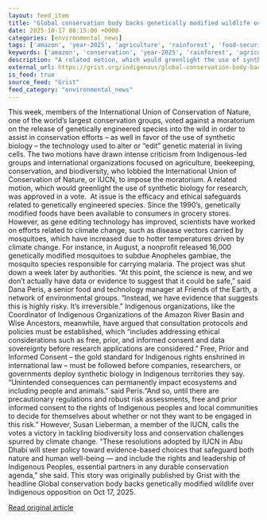 ```yaml
---
layout: feed_item
title: "Global conservation body backs genetically modified wildlife over Indigenous opposition"
date: 2025-10-17 08:15:00 +0000
categories: [environmental_news]
tags: ['amazon', 'year-2025', 'agriculture', 'rainforest', 'food-security']
keywords: ['amazon', 'conservation', 'year-2025', 'rainforest', 'agriculture', 'global', 'food-security', 'body']
description: "A related motion, which would greenlight the use of synthetic biology for research, was approved in a vote"
external_url: https://grist.org/indigenous/global-conservation-body-backs-genetically-modified-wildlife-over-indigenous-opposition/
is_feed: true
source_feed: "Grist"
feed_category: "environmental_news"
---
```


This week, members of the International Union of Conservation of Nature, one of the world’s largest conservation groups, voted against a moratorium on the release of genetically engineered species into the wild in order to assist in conservation efforts &#8211; as well in favor of the use of synthetic biology &#8211; the technology used to alter or &#8220;edit&#8221; genetic material in living cells. The two motions have drawn intense criticism from Indigenous-led groups and international organizations focused on agriculture, beekeeping, conservation, and biodiversity, who lobbied the International Union of Conservation of Nature, or IUCN, to impose the moratorium. A related motion, which would greenlight the use of synthetic biology for research, was approved in a vote.&nbsp; At issue is the efficacy and ethical safeguards related to genetically engineered species. Since the 1990’s, genetically modified foods have been available to consumers in grocery stores. However, as gene editing technology has improved, scientists have worked on efforts related to climate change, such as disease vectors carried by mosquitoes, which have increased due to hotter temperatures driven by climate change. For instance, in August, a nonprofit released 16,000 genetically modified mosquitoes to subdue Anopheles gambiae, the mosquito species responsible for carrying malaria. The project was shut down a week later by authorities. “At this point, the science is new, and we don&#8217;t actually have data or evidence to suggest that it could be safe,” said Dana Peris, a senior food and technology manager at Friends of the Earth, a network of environmental groups. “Instead, we have evidence that suggests this is highly risky. It&#8217;s irreversible.” Indigenous organizations, like the Coordinator of Indigenous Organizations of the Amazon River Basin and Wise Ancestors, meanwhile, have argued that consultation protocols and policies must be established, which “includes addressing ethical considerations such as free, prior, and informed consent and data sovereignty before research applications are considered.” Free, Prior and Informed Consent &#8211; the gold standard for Indigenous rights enshrined in international law &#8211; must be followed before companies, researchers, or governments deploy synthetic biology in Indigenous territories they say. “Unintended consequences can permanently impact ecosystems and including people and animals.” said Peris.“And so, until there are precautionary regulations and robust risk assessments, free and prior informed consent to the rights of Indigenous peoples and local communities to decide for themselves about whether or not they want to be engaged in this risk.” However, Susan Lieberman, a member of the IUCN, calls the votes a victory in tackling biodiversity loss and conservation challenges spurred by climate change. “These resolutions adopted by IUCN in Abu Dhabi will steer policy toward evidence-based choices that safeguard both nature and human well-being — and include the rights and leadership of Indigenous Peoples, essential partners in any durable conservation agenda,” she said. This story was originally published by Grist with the headline Global conservation body backs genetically modified wildlife over Indigenous opposition on Oct 17, 2025.

[Read original article](https://grist.org/indigenous/global-conservation-body-backs-genetically-modified-wildlife-over-indigenous-opposition/)
